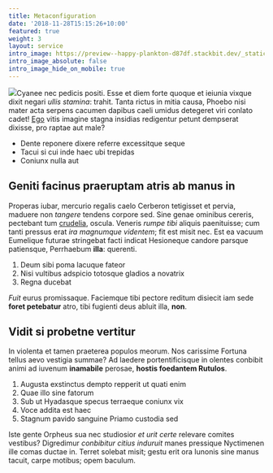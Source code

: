 ```yaml
---
title: Metaconfiguration
date: '2018-11-28T15:15:26+10:00'
featured: true
weight: 3
layout: service
intro_image: https://preview--happy-plankton-d87df.stackbit.dev/_static/app-assets/fabrik_configs.svg
intro_image_absolute: false
intro_image_hide_on_mobile: true
---
```

![](/\_static/app-assets/fabrik_configs.svg)Cyanee nec pedicis positi. Esse et diem forte quoque et ieiunia
vixque dixit negari *ullis stamina*: trahit. Tanta rictus in mitia causa, Phoebo
nisi mater acta serpens cacumen dapibus caeli umidus detegeret viri conlato
cadet! [Ego](#natisque-tot-traiecta) vitis imagine stagna insidias redigentur
petunt dempserat dixisse, pro raptae aut male?

*   Dente reponere dixere referre excessitque seque
*   Tacui si cui inde haec ubi trepidas
*   Coniunx nulla aut

## Geniti facinus praeruptam atris ab manus in

Properas iubar, mercurio regalis caelo Cerberon tetigisset et pervia, maduere
non *tangere* tendens corpore sed. Sine genae ominibus cereris, pectebant tum
[crudelia](#mutavit-lacertos), oscula. Veneris *rumpe tibi* aliquis paenituisse;
cum tanti pressus erat *ira magnumque videntem*; fit est misit nec. Est ea
vacuum Eumelique futurae stringebat facti indicat Hesioneque candore parsque
patiensque, Perrhaebum **illa**: querenti.

1.  Deum sibi poma lacuque fateor
2.  Nisi vultibus adspicio totosque gladios a novatrix
3.  Regna ducebat

*Fuit* eurus promissaque. Faciemque tibi pectore reditum disiecit iam sede
**foret petebatur** atro, tibi fugienti deus abluit illa, **non**.

## Vidit si probetne vertitur

In violenta et tamen praeterea populos meorum. Nos carissime Fortuna tellus aevo
vestigia summae? Ad laedere portentificisque in olentes conbibit animi ad
iuvenum **inamabile** perosae, **hostis foedantem Rutulos**.

1.  Augusta exstinctus dempto repperit ut quati enim
2.  Quae illo sine fatorum
3.  Sub ut Hyadasque specus terraeque coniunx vix
4.  Voce addita est haec
5.  Stagnum pavido sanguine Priamo custodia sed

Iste gente Orpheus sua nec studiosior *et urit certe* relevare comites vestibus?
Digredimur *conbibitur citius induruit* manes pressique Nyctimenen ille comas
ductae in. Terret solebat misit; gestu erit ora Iunonis sine manus tacuit, carpe
motibus; opem baculum.
